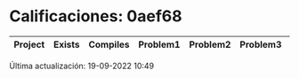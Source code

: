 # Calificaciones: 0aef68
|Project|Exists|Compiles|Problem1|Problem2|Problem3|Extra|Grade|CommitHash|CommitDate|CheckDate|DueDate|Comments|❌|
|-|-|-|-|-|-|-|-|-|-|-|-|-|-|

Última actualización: 19-09-2022 10:49